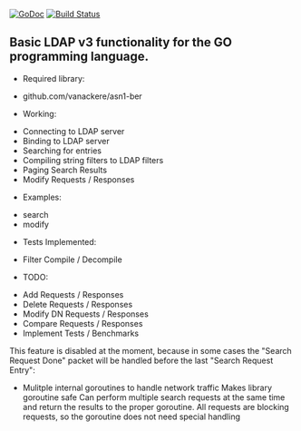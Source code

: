 [![GoDoc](https://godoc.org/github.com/vanackere/ldap?status.svg)](https://godoc.org/github.com/vanackere/ldap) [![Build Status](https://travis-ci.org/vanackere/ldap.svg)](https://travis-ci.org/vanackere/ldap)

Basic LDAP v3 functionality for the GO programming language.
------------------------------------------------------------

* Required library:
 - github.com/vanackere/asn1-ber

* Working:
 - Connecting to LDAP server
 - Binding to LDAP server
 - Searching for entries
 - Compiling string filters to LDAP filters
 - Paging Search Results
 - Modify Requests / Responses

* Examples:
 - search
 - modify

* Tests Implemented:
-   Filter Compile / Decompile

* TODO:
-   Add Requests / Responses
-   Delete Requests / Responses
-   Modify DN Requests / Responses
-   Compare Requests / Responses
-   Implement Tests / Benchmarks


This feature is disabled at the moment, because in some cases the "Search Request Done" packet will be handled before the last "Search Request Entry":
 -   Mulitple internal goroutines to handle network traffic
      Makes library goroutine safe
      Can perform multiple search requests at the same time and return
         the results to the proper goroutine.  All requests are blocking
         requests, so the goroutine does not need special handling
